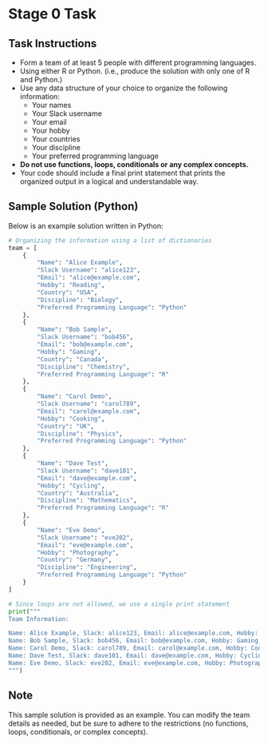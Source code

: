 # Stage 0 Task

## Task Instructions
- Form a team of at least 5 people with different programming languages.
- Using either R or Python. (i.e., produce the solution with only one of R and Python.)
- Use any data structure of your choice to organize the following information:
  - Your names
  - Your Slack username
  - Your email
  - Your hobby
  - Your countries
  - Your discipline
  - Your preferred programming language
- **Do not use functions, loops, conditionals or any complex concepts.**
- Your code should include a final print statement that prints the organized output in a logical and understandable way.

## Sample Solution (Python)
Below is an example solution written in Python:

```python
# Organizing the information using a list of dictionaries
team = [
    {
        "Name": "Alice Example",
        "Slack Username": "alice123",
        "Email": "alice@example.com",
        "Hobby": "Reading",
        "Country": "USA",
        "Discipline": "Biology",
        "Preferred Programming Language": "Python"
    },
    {
        "Name": "Bob Sample",
        "Slack Username": "bob456",
        "Email": "bob@example.com",
        "Hobby": "Gaming",
        "Country": "Canada",
        "Discipline": "Chemistry",
        "Preferred Programming Language": "R"
    },
    {
        "Name": "Carol Demo",
        "Slack Username": "carol789",
        "Email": "carol@example.com",
        "Hobby": "Cooking",
        "Country": "UK",
        "Discipline": "Physics",
        "Preferred Programming Language": "Python"
    },
    {
        "Name": "Dave Test",
        "Slack Username": "dave101",
        "Email": "dave@example.com",
        "Hobby": "Cycling",
        "Country": "Australia",
        "Discipline": "Mathematics",
        "Preferred Programming Language": "R"
    },
    {
        "Name": "Eve Demo",
        "Slack Username": "eve202",
        "Email": "eve@example.com",
        "Hobby": "Photography",
        "Country": "Germany",
        "Discipline": "Engineering",
        "Preferred Programming Language": "Python"
    }
]

# Since loops are not allowed, we use a single print statement
print("""
Team Information:

Name: Alice Example, Slack: alice123, Email: alice@example.com, Hobby: Reading, Country: USA, Discipline: Biology, Language: Python
Name: Bob Sample, Slack: bob456, Email: bob@example.com, Hobby: Gaming, Country: Canada, Discipline: Chemistry, Language: R
Name: Carol Demo, Slack: carol789, Email: carol@example.com, Hobby: Cooking, Country: UK, Discipline: Physics, Language: Python
Name: Dave Test, Slack: dave101, Email: dave@example.com, Hobby: Cycling, Country: Australia, Discipline: Mathematics, Language: R
Name: Eve Demo, Slack: eve202, Email: eve@example.com, Hobby: Photography, Country: Germany, Discipline: Engineering, Language: Python
""")
```

## Note
This sample solution is provided as an example. You can modify the team details as needed, but be sure to adhere to the restrictions (no functions, loops, conditionals, or complex concepts).
